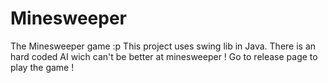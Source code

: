 # Minesweeper
The Minesweeper game :p 
This project uses swing lib in Java.
There is an hard coded AI wich can't be better at minesweeper !
Go to release page to play the game !
